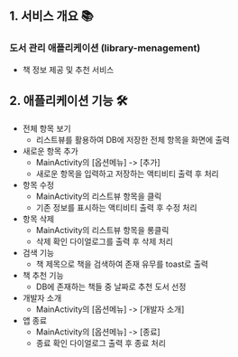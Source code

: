 ## 1. 서비스 개요 📚
### 도서 관리 애플리케이션 (library-menagement)
* 책 정보 제공 및 추천 서비스

## 2. 애플리케이션 기능 🛠
* 전체 항목 보기
  * 리스트뷰를 활용하여 DB에 저장한 전체 항목을 화면에 출력
* 새로운 항목 추가
  * MainActivity의 [옵션메뉴] -> [추가]
  * 새로운 항목을 입력하고 저장하는 액티비티 출력 후 처리
* 항목 수정 
  * MainActivity의 리스트뷰 항목을 클릭
  * 기존 정보를 표시하는 액티비티 출력 후 수정 처리
* 항목 삭제
  * MainActivity의 리스트뷰 항목을 롱클릭
  * 삭제 확인 다이얼로그를 출력 후 삭제 처리
* 검색 기능
  * 책 제목으로 책을 검색하여 존재 유무를 toast로 출력
* 책 추천 기능
  * DB에 존재하는 책들 중 날짜로 추천 도서 선정
* 개발자 소개
  * MainActivity의 [옵션메뉴] -> [개발자 소개]
* 앱 종료
  * MainActivity의 [옵션메뉴] -> [종료]
  * 종료 확인 다이얼로그 출력 후 종료 처리
